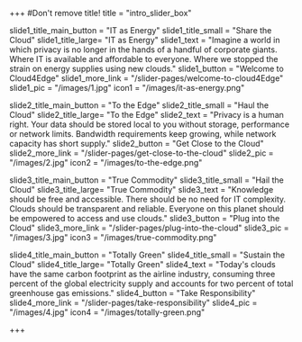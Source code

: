 +++
#Don't remove title!
title = "intro_slider_box"


slide1_title_main_button = "IT as Energy"
slide1_title_small = "Share the Cloud"
slide1_title_large= "IT as Energy"
slide1_text = "Imagine a world in which privacy is no longer in the hands of a handful of corporate giants. Where IT is available and affordable to everyone. Where we stopped the strain on energy supplies using new clouds."
slide1_button = "Welcome to Cloud4Edge"
slide1_more_link = "/slider-pages/welcome-to-cloud4Edge"
slide1_pic = "/images/1.jpg" 
icon1 = "/images/it-as-energy.png"

slide2_title_main_button = "To the Edge"
slide2_title_small = "Haul the Cloud"
slide2_title_large= "To the Edge"
slide2_text = "Privacy is a human right. Your data should be stored local to you without storage, performance or network limits. Bandwidth requirements keep growing, while network capacity has short supply."
slide2_button = "Get Close to the Cloud"
slide2_more_link = "/slider-pages/get-close-to-the-cloud"
slide2_pic = "/images/2.jpg" 
icon2 = "/images/to-the-edge.png"

slide3_title_main_button = "True Commodity"
slide3_title_small = "Hail the Cloud"
slide3_title_large= "True Commodity"
slide3_text = "Knowledge should be free and accessible. There should be no need for IT complexity. Clouds should be transparent and reliable. Everyone on this planet should be empowered to access and use clouds."
slide3_button = "Plug into the Cloud"
slide3_more_link = "/slider-pages/plug-into-the-cloud"
slide3_pic = "/images/3.jpg" 
icon3 = "/images/true-commodity.png"


slide4_title_main_button = "Totally Green"
slide4_title_small = "Sustain the Cloud"
slide4_title_large= "Totally Green"
slide4_text = "Today's clouds have the same carbon footprint as the airline industry, consuming three percent of the global electricity supply and accounts for two percent of total greenhouse gas emissions."
slide4_button = "Take Responsibility"
slide4_more_link = "/slider-pages/take-responsibility"
slide4_pic = "/images/4.jpg" 
icon4 = "/images/totally-green.png"

+++

